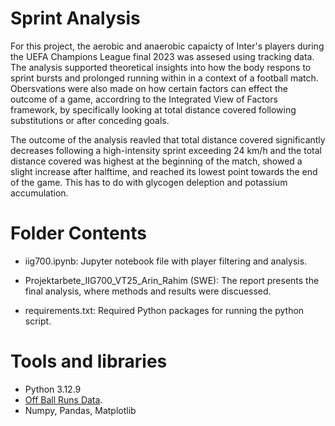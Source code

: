 # Sprint Analysis 
For this project, the aerobic and anaerobic capaicty of Inter's players during the UEFA Champions League final 2023 was assesed using tracking data. The analysis supported theoretical insights into how the body respons to sprint bursts and prolonged running within in a context of a football match. Obersvations were also made on how certain factors can effect the outcome of a game, accordring to the Integrated View of Factors framework, by specifically looking at total distance covered following substitutions or after conceding goals. 

The outcome of the analysis reavled that total distance covered significantly decreases following a high-intensity sprint exceeding 24 km/h and the total distance covered was highest at the beginning of the match, showed a slight increase after halftime, and reached its lowest point towards the end of the game. This has to do with glycogen deleption and potassium accumulation. 

# Folder Contents
- iig700.ipynb: Jupyter notebook file with player filtering and analysis.
  
- Projektarbete_IIG700_VT25_Arin_Rahim (SWE): The report presents the final analysis, where methods and results were discuessed.
  
- requirements.txt: Required Python packages for running the python script.

# Tools and libraries 
- Python 3.12.9
- [Off Ball Runs Data](https://github.com/twelvefootball/twelve-respovision-CL-final).
- Numpy, Pandas, Matplotlib
